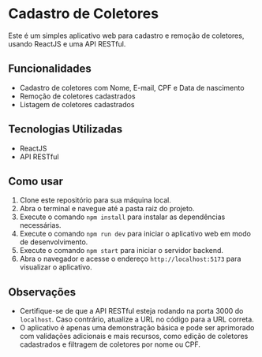 # Cadastro de Coletores

Este é um simples aplicativo web para cadastro e remoção de coletores, usando ReactJS e uma API RESTful. 

## Funcionalidades

- Cadastro de coletores com Nome, E-mail, CPF e Data de nascimento
- Remoção de coletores cadastrados
- Listagem de coletores cadastrados

## Tecnologias Utilizadas

- ReactJS
- API RESTful

## Como usar

1. Clone este repositório para sua máquina local.
2. Abra o terminal e navegue até a pasta raiz do projeto.
3. Execute o comando `npm install` para instalar as dependências necessárias.
4. Execute o comando `npm run dev` para iniciar o aplicativo web em modo de desenvolvimento.
5. Execute o comando `npm start` para iniciar o servidor backend.
5. Abra o navegador e acesse o endereço `http://localhost:5173` para visualizar o aplicativo.

## Observações

- Certifique-se de que a API RESTful esteja rodando na porta 3000 do `localhost`. Caso contrário, atualize a URL no código para a URL correta.
- O aplicativo é apenas uma demonstração básica e pode ser aprimorado com validações adicionais e mais recursos, como edição de coletores cadastrados e filtragem de coletores por nome ou CPF.

